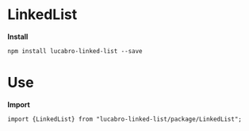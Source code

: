 # LinkedList

__Install__

    npm install lucabro-linked-list --save

# Use

__Import__

    import {LinkedList} from "lucabro-linked-list/package/LinkedList";
